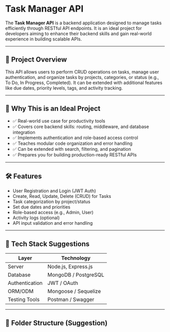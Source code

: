 # Task Manager API

The **Task Manager API** is a backend application designed to manage tasks efficiently through RESTful API endpoints. It is an ideal project for developers aiming to enhance their backend skills and gain real-world experience in building scalable APIs.

---

## 🚀 Project Overview

This API allows users to perform CRUD operations on tasks, manage user authentication, and organize tasks by projects, categories, or status (e.g., To Do, In Progress, Completed). It can be extended with additional features like due dates, priority levels, tags, and activity tracking.

---

## 🎯 Why This is an Ideal Project

- ✅ Real-world use case for productivity tools
- ✅ Covers core backend skills: routing, middleware, and database integration
- ✅ Implements authentication and role-based access control
- ✅ Teaches modular code organization and error handling
- ✅ Can be extended with search, filtering, and pagination
- ✅ Prepares you for building production-ready RESTful APIs

---

## 🛠️ Features

- User Registration and Login (JWT Auth)
- Create, Read, Update, Delete (CRUD) for Tasks
- Task categorization by project/status
- Set due dates and priorities
- Role-based access (e.g., Admin, User)
- Activity logs (optional)
- API input validation and error handling

---

## 🧰 Tech Stack Suggestions

| Layer        | Technology           |
|--------------|----------------------|
| Server       | Node.js, Express.js  |
| Database     | MongoDB / PostgreSQL |
| Authentication | JWT / OAuth       |
| ORM/ODM      | Mongoose / Sequelize |
| Testing Tools| Postman / Swagger    |

---

## 📁 Folder Structure (Suggestion)

